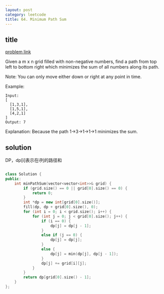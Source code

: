 ```yaml
---
layout: post
category: leetcode
title: 64. Minimum Path Sum
---
```


## title
[problem link](https://leetcode.com/problems/minimum-path-sum/description/)


Given a m x n grid filled with non-negative numbers, find a path from top left to bottom right which minimizes the sum of all numbers along its path.

Note: You can only move either down or right at any point in time.

Example:

	Input:
	[
	  [1,3,1],
	  [1,5,1],
	  [4,2,1]
	]
	Output: 7

Explanation: Because the path 1→3→1→1→1 minimizes the sum.

## solution
DP，dp[i]表示在i列的路径和

```c++

class Solution {
public:
	int minPathSum(vector<vector<int>>& grid) {
		if (grid.size() == 0 || grid[0].size() == 0) {
			return 0;
		}
		int *dp = new int[grid[0].size()];
		fill(dp, dp + grid[0].size(), 0);
		for (int i = 0; i < grid.size(); i++) {
			for (int j = 0; j < grid[0].size(); j++) {
				if (i == 0) {
					dp[j] = dp[j - 1];
				}
				else if (j == 0) {
					dp[j] = dp[j];
				}
				else {
					dp[j] = min(dp[j], dp[j - 1]);
				}
				dp[j] += grid[i][j];
			}
		}
		return dp[grid[0].size() - 1];
	}
};
```